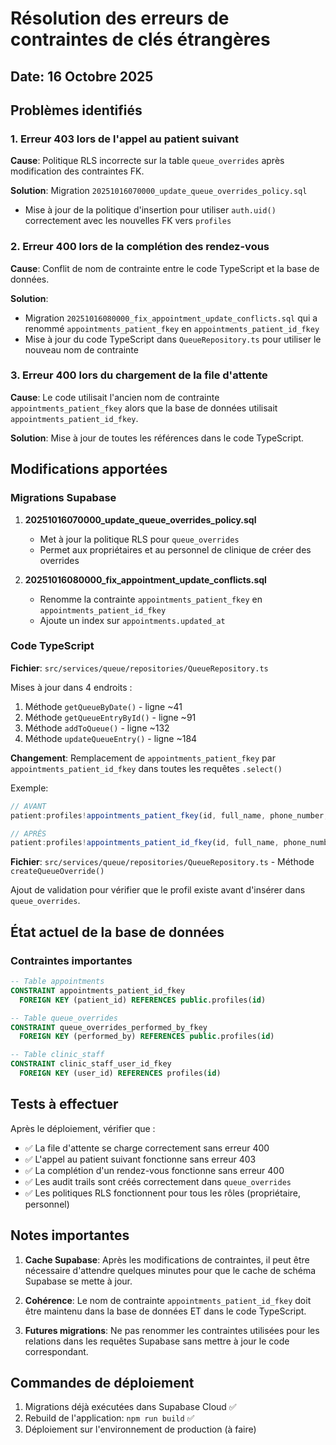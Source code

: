 # Résolution des erreurs de contraintes de clés étrangères

## Date: 16 Octobre 2025

## Problèmes identifiés

### 1. Erreur 403 lors de l'appel au patient suivant
**Cause**: Politique RLS incorrecte sur la table `queue_overrides` après modification des contraintes FK.

**Solution**: Migration `20251016070000_update_queue_overrides_policy.sql`
- Mise à jour de la politique d'insertion pour utiliser `auth.uid()` correctement avec les nouvelles FK vers `profiles`

### 2. Erreur 400 lors de la complétion des rendez-vous
**Cause**: Conflit de nom de contrainte entre le code TypeScript et la base de données.

**Solution**: 
- Migration `20251016080000_fix_appointment_update_conflicts.sql` qui a renommé `appointments_patient_fkey` en `appointments_patient_id_fkey`
- Mise à jour du code TypeScript dans `QueueRepository.ts` pour utiliser le nouveau nom de contrainte

### 3. Erreur 400 lors du chargement de la file d'attente
**Cause**: Le code utilisait l'ancien nom de contrainte `appointments_patient_fkey` alors que la base de données utilisait `appointments_patient_id_fkey`.

**Solution**: Mise à jour de toutes les références dans le code TypeScript.

## Modifications apportées

### Migrations Supabase

1. **20251016070000_update_queue_overrides_policy.sql**
   - Met à jour la politique RLS pour `queue_overrides`
   - Permet aux propriétaires et au personnel de clinique de créer des overrides

2. **20251016080000_fix_appointment_update_conflicts.sql**
   - Renomme la contrainte `appointments_patient_fkey` en `appointments_patient_id_fkey`
   - Ajoute un index sur `appointments.updated_at`

### Code TypeScript

**Fichier**: `src/services/queue/repositories/QueueRepository.ts`

Mises à jour dans 4 endroits :
1. Méthode `getQueueByDate()` - ligne ~41
2. Méthode `getQueueEntryById()` - ligne ~91
3. Méthode `addToQueue()` - ligne ~132
4. Méthode `updateQueueEntry()` - ligne ~184

**Changement**: Remplacement de `appointments_patient_fkey` par `appointments_patient_id_fkey` dans toutes les requêtes `.select()`

Exemple:
```typescript
// AVANT
patient:profiles!appointments_patient_fkey(id, full_name, phone_number, email)

// APRÈS
patient:profiles!appointments_patient_id_fkey(id, full_name, phone_number, email)
```

**Fichier**: `src/services/queue/repositories/QueueRepository.ts` - Méthode `createQueueOverride()`

Ajout de validation pour vérifier que le profil existe avant d'insérer dans `queue_overrides`.

## État actuel de la base de données

### Contraintes importantes

```sql
-- Table appointments
CONSTRAINT appointments_patient_id_fkey 
  FOREIGN KEY (patient_id) REFERENCES public.profiles(id)

-- Table queue_overrides  
CONSTRAINT queue_overrides_performed_by_fkey 
  FOREIGN KEY (performed_by) REFERENCES public.profiles(id)

-- Table clinic_staff
CONSTRAINT clinic_staff_user_id_fkey 
  FOREIGN KEY (user_id) REFERENCES profiles(id)
```

## Tests à effectuer

Après le déploiement, vérifier que :

- ✅ La file d'attente se charge correctement sans erreur 400
- ✅ L'appel au patient suivant fonctionne sans erreur 403
- ✅ La complétion d'un rendez-vous fonctionne sans erreur 400
- ✅ Les audit trails sont créés correctement dans `queue_overrides`
- ✅ Les politiques RLS fonctionnent pour tous les rôles (propriétaire, personnel)

## Notes importantes

1. **Cache Supabase**: Après les modifications de contraintes, il peut être nécessaire d'attendre quelques minutes pour que le cache de schéma Supabase se mette à jour.

2. **Cohérence**: Le nom de contrainte `appointments_patient_id_fkey` doit être maintenu dans la base de données ET dans le code TypeScript.

3. **Futures migrations**: Ne pas renommer les contraintes utilisées pour les relations dans les requêtes Supabase sans mettre à jour le code correspondant.

## Commandes de déploiement

1. Migrations déjà exécutées dans Supabase Cloud ✅
2. Rebuild de l'application: `npm run build` ✅
3. Déploiement sur l'environnement de production (à faire)
